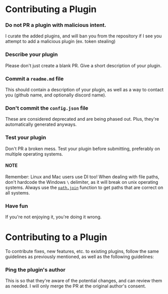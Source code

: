 # Contributing a Plugin

### Do not PR a plugin with malicious intent. 

I curate the added plugins, and will ban you from the repository if I see you attempt to add a malicious plugin (ex. token stealing)

### Describe your plugin

Please don't just create a blank PR. Give a short description of your plugin.

### Commit a `readme.md` file

This should contain a description of your plugin, as well as a way to contact you (github name, and optionally discord name).

### Don't commit the `config.json` file

These are considered deprecated and are being phased out. Plus, they're automatically generated anyways.

### Test your plugin

Don't PR a broken mess. Test your plugin before submitting, preferably on multiple operating systems.

#### NOTE

Remember: Linux and Mac users use DI too! When dealing with file paths, don't hardcode the Windows `\` delimiter, 
as it will break on unix operating systems. Always use the 
[`path.join`](https://nodejs.org/api/path.html#path_path_join_paths) function to get paths 
that are correct on all systems.

### Have fun

If you're not enjoying it, you're doing it wrong.

# Contributing to a Plugin

To contribute fixes, new features, etc. to existing plugins, follow the same guidelines as previously mentioned, as well as the following guidelines:

### Ping the plugin's author

This is so that they're aware of the potential changes, and can review them as needed. I will only merge the PR at the original author's consent.
